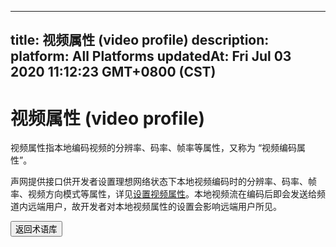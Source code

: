 
---
title: 视频属性 (video profile)
description: 
platform: All Platforms
updatedAt: Fri Jul 03 2020 11:12:23 GMT+0800 (CST)
---
# 视频属性 (video profile)
视频属性指本地编码视频的分辨率、码率、帧率等属性，又称为 “视频编码属性”。

声网提供接口供开发者设置理想网络状态下本地视频编码时的分辨率、码率、帧率、视频方向模式等属性，详见[设置视频属性](https://docs.agora.io/cn/Interactive%20Broadcast/video_profile_android)。本地视频流在编码后即会发送给频道内远端用户，故开发者对本地视频属性的设置会影响远端用户所见。

<a href="../../cn/Agora%20Platform/terms.md"><button>返回术语库</button></a>
